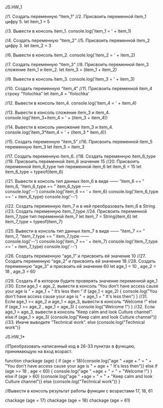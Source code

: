 JS.HW_1

//1. Создать переменную “item_1”
//2. Присвоить переменной item_1 цифру 5.
let item_1 = 5

//3. Вывести в консоль item_1.
console.log('item_1 = ' + item_1)

//4. Создать переменную “item_2”
//5. Присвоить переменной item_2 цифру 3.
let item_2 = 3

//6. Вывести в консоль item_2.
console.log('item_2 = ' + item_2)

//7. Создать переменную “item_3”
//8. Присвоить переменной item_3 сложение item_1 и item_2.
let item_3 = (item_1 + item_2)

//9. Вывести в консоль item_3.
console.log('item_3 = ' + item_3)

//10. Создать переменную “item_4”
//11. Присвоить переменной item_4 строку “Yolochka”
let item_4 = 'Yolochka'

//12. Вывести в консоль item_4.
console.log('item_4 = ' + item_4)

//13. Вывести в консоль сложение item_3 и item_4.
console.log('item_3+item_4 = ' + (item_3 + item_4))

//14. Вывести в консоль умножение item_3 и item_4.
console.log('item_3*item_4 = ' + (item_3 * item_4))

//15. Создать переменную “item_5”
//16. Присвоить переменной item_5 переменную item_3
let item_5 = item_3

//17. Создать переменную item_6.
//18. Создать переменную item_6_type
//19. Присвоить переменной item_6 значение 15
//20. Присвоить переменной item_6_type тип переменной item_6
let item_6 = 15
let item_6_type = typeof(item_6)

//21. Вывести в консоль тип данных item_6 в виде ——  “item_6 == ”  item_6,  “item_6_type == ”  item_6_type ——  
console.log('--')
console.log('item_6 == ' + item_6)
console.log('item_6_type == ' + item_6_type)
console.log('--')

//22. Создать переменную item_7 и в ней преобразовать item_6 в String.
//23. Создать переменную item_7_type
//24. Присвоить переменной item_7_type тип переменной item_7
let item_7 = String(item_6)
let item_7_type = typeof(item_7)

//25. Вывести в консоль тип данных item_7 в виде ——  “item_7 == ”  item_7,  “item_7_type == ”  item_7_type ——  
console.log('--')
console.log('item_7 == ' + item_7)
console.log('item_7_type == ' + item_7_type)
console.log('--')

//26. Создать переменную “age_1” и присвоить ей значение 10
//27. Создать переменную “age_2” и присвоить ей значение 18
//28. Создать переменную “age_3” и присвоить ей значение 60
let age_1 = 10 , age_2 = 18 , age_3 = 60

//29. Создать if в котором будите проверять значение переменной age_1
//30. Если age_1 < age_2, вывести в консоль “You don’t have access cause your age is ” + age_1 + “ It’s less then ”
if (age_1 < age_2) {
  console.log("You don't have access cause your age is " + age_1 + " It's less then")
}
//31. Если age_1 >=  age_2 и age_1 <  age_3, вывести в консоль “Welcome  !”
else if (age_1 >= age_2 , age_1 < age_3) { console.log("Welcome !") }
//32. Если age_1  > age_3, вывести в консоль “Keep calm and look Culture channel”.
else if (age_1 > age_3) {console.log("Keep calm and look Culture channel")}
//33. Иначе выводите “Technical work”.
else {console.log("Technical work")}

JS.HW_1*

//Преобразовать написанный код в 26-33 пунктах в функцию, принимающую на вход возраст.

function chackage (age) {
    if (age < 18){console.log("age " +age + " = " + "You don't have access cause your age is " + age + " It's less then")}
    else if (age >= 18 , age < 60) { console.log("age " +age + " = " + "Welcome !") }
    else if (age > 60) {console.log("age " +age + " = " + "Keep calm and look Culture channel")}
    else {console.log("Technical work")}
}

//Вывести в консоль результат работы функции с возрастами 17, 18, 61

chackage (age = 17)
chackage (age = 18)
chackage (age = 61)